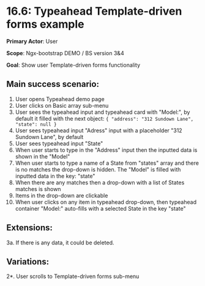 16.6: Typeahead Template-driven forms example
===================================
**Primary Actor**: User

**Scope**: Ngx-bootstrap DEMO / BS version 3&4

**Goal**: Show user Template-driven forms functionality

Main success scenario:
----------------------
1. User opens Typeahead demo page
2. User clicks on Basic array sub-menu
3. User sees the typeahead input and typeahead card with "Model:", by default it filled with the next object: `{ "address": "312 Sundown Lane", "state": null }`
4. User sees typeahead input "Adress" input with a placeholder "312 Sundown Lane", by default
5. User sees typeahead input "State"
6. When user starts to type in the "Address" input then the inputted data is shown in the "Model"
7. When user starts to type a name of a State from "states" array and there is no matches the drop-down is hidden. The "Model" is filled with inputted data in the key: "state"
8. When there are any matches then a drop-down with a list of States matches is shown
9. Items in the drop-down are clickable
10. When user clicks on any item in typeahead drop-down, then typeahead container "Model:" auto-fills with a selected State in the key "state"

Extensions:
-----------
3a. If there is any data, it could be deleted.

Variations:
-----------
2*. User scrolls to Template-driven forms sub-menu
